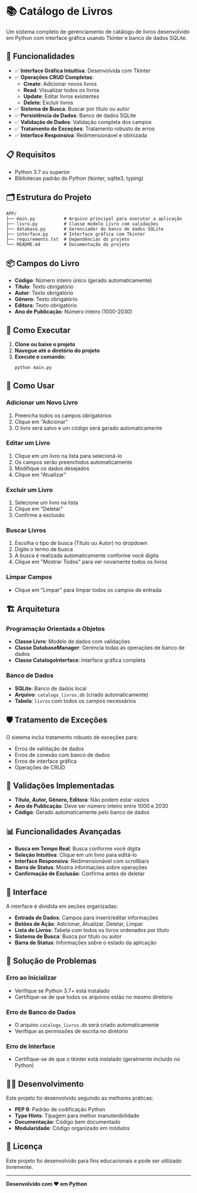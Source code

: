 # 📚 Catálogo de Livros

Um sistema completo de gerenciamento de catálogo de livros desenvolvido em Python com interface gráfica usando Tkinter e banco de dados SQLite.

## 🚀 Funcionalidades

- ✅ **Interface Gráfica Intuitiva**: Desenvolvida com Tkinter
- ✅ **Operações CRUD Completas**:
  - **Create**: Adicionar novos livros
  - **Read**: Visualizar todos os livros
  - **Update**: Editar livros existentes
  - **Delete**: Excluir livros
- ✅ **Sistema de Busca**: Buscar por título ou autor
- ✅ **Persistência de Dados**: Banco de dados SQLite
- ✅ **Validação de Dados**: Validação completa dos campos
- ✅ **Tratamento de Exceções**: Tratamento robusto de erros
- ✅ **Interface Responsiva**: Redimensionável e otimizada

## 📋 Requisitos

- Python 3.7 ou superior
- Bibliotecas padrão do Python (tkinter, sqlite3, typing)

## 🗂️ Estrutura do Projeto

```
APP/
├── main.py           # Arquivo principal para executar a aplicação
├── livro.py          # Classe modelo Livro com validações
├── database.py       # Gerenciador do banco de dados SQLite
├── interface.py      # Interface gráfica com Tkinter
├── requirements.txt  # Dependências do projeto
└── README.md         # Documentação do projeto
```

## 📦 Campos do Livro

- **Código**: Número inteiro único (gerado automaticamente)
- **Título**: Texto obrigatório
- **Autor**: Texto obrigatório
- **Gênero**: Texto obrigatório
- **Editora**: Texto obrigatório
- **Ano de Publicação**: Número inteiro (1000-2030)

## 🚀 Como Executar

1. **Clone ou baixe o projeto**
2. **Navegue até o diretório do projeto**
3. **Execute o comando:**
   ```bash
   python main.py
   ```

## 🎯 Como Usar

### Adicionar um Novo Livro
1. Preencha todos os campos obrigatórios
2. Clique em "Adicionar"
3. O livro será salvo e um código será gerado automaticamente

### Editar um Livro
1. Clique em um livro na lista para selecioná-lo
2. Os campos serão preenchidos automaticamente
3. Modifique os dados desejados
4. Clique em "Atualizar"

### Excluir um Livro
1. Selecione um livro na lista
2. Clique em "Deletar"
3. Confirme a exclusão

### Buscar Livros
1. Escolha o tipo de busca (Título ou Autor) no dropdown
2. Digite o termo de busca
3. A busca é realizada automaticamente conforme você digita
4. Clique em "Mostrar Todos" para ver novamente todos os livros

### Limpar Campos
- Clique em "Limpar" para limpar todos os campos de entrada

## 🏗️ Arquitetura

### Programação Orientada a Objetos
- **Classe Livro**: Modelo de dados com validações
- **Classe DatabaseManager**: Gerencia todas as operações de banco de dados
- **Classe CatalogoInterface**: Interface gráfica completa

### Banco de Dados
- **SQLite**: Banco de dados local
- **Arquivo**: `catalogo_livros.db` (criado automaticamente)
- **Tabela**: `livros` com todos os campos necessários

## 🛡️ Tratamento de Exceções

O sistema inclui tratamento robusto de exceções para:
- Erros de validação de dados
- Erros de conexão com banco de dados
- Erros de interface gráfica
- Operações de CRUD

## 🔧 Validações Implementadas

- **Título, Autor, Gênero, Editora**: Não podem estar vazios
- **Ano de Publicação**: Deve ser número inteiro entre 1000 e 2030
- **Código**: Gerado automaticamente pelo banco de dados

## 📊 Funcionalidades Avançadas

- **Busca em Tempo Real**: Busca conforme você digita
- **Seleção Intuitiva**: Clique em um livro para editá-lo
- **Interface Responsiva**: Redimensionável com scrollbars
- **Barra de Status**: Mostra informações sobre operações
- **Confirmação de Exclusão**: Confirma antes de deletar

## 🎨 Interface

A interface é dividida em seções organizadas:
- **Entrada de Dados**: Campos para inserir/editar informações
- **Botões de Ação**: Adicionar, Atualizar, Deletar, Limpar
- **Lista de Livros**: Tabela com todos os livros ordenados por título
- **Sistema de Busca**: Busca por título ou autor
- **Barra de Status**: Informações sobre o estado da aplicação

## 🚨 Solução de Problemas

### Erro ao Inicializar
- Verifique se Python 3.7+ está instalado
- Certifique-se de que todos os arquivos estão no mesmo diretório

### Erro de Banco de Dados
- O arquivo `catalogo_livros.db` será criado automaticamente
- Verifique as permissões de escrita no diretório

### Erro de Interface
- Certifique-se de que o tkinter está instalado (geralmente incluído no Python)

## 👨‍💻 Desenvolvimento

Este projeto foi desenvolvido seguindo as melhores práticas:
- **PEP 8**: Padrão de codificação Python
- **Type Hints**: Tipagem para melhor manutenibilidade
- **Documentação**: Código bem documentado
- **Modularidade**: Código organizado em módulos

## 📝 Licença

Este projeto foi desenvolvido para fins educacionais e pode ser utilizado livremente.

---

**Desenvolvido com ❤️ em Python** 